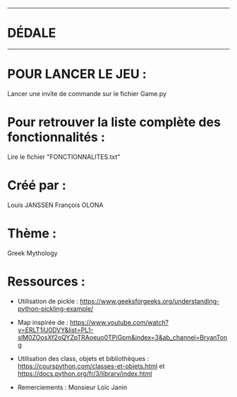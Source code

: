 --------------------
# DÉDALE
--------------------

# POUR LANCER LE JEU : 
  Lancer une invite de commande sur le fichier Game.py

# Pour retrouver la liste complète des fonctionnalités : 
  Lire le fichier "FONCTIONNALITES.txt"

# Créé par :
Louis JANSSEN
François OLONA

# Thème :
Greek Mythology

# Ressources :
- Utilisation de pickle : https://www.geeksforgeeks.org/understanding-python-pickling-example/

- Map inspirée de : https://www.youtube.com/watch?v=ERLT1iU0DVY&list=PL1-slM0ZOosXf2oQYZpTRAoeuo0TPiGpm&index=3&ab_channel=BryanTong

- Utilisation des class, objets et bibliothèques : https://courspython.com/classes-et-objets.html et https://docs.python.org/fr/3/library/index.html

- Remerciements : Monsieur Loïc Janin
